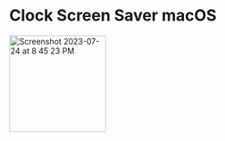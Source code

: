 # Clock Screen Saver macOS
<img width="173" alt="Screenshot 2023-07-24 at 8 45 23 PM" src="https://github.com/sudo-self/clock/assets/119916323/065956a3-325f-4094-81b3-39f46e080e79">
